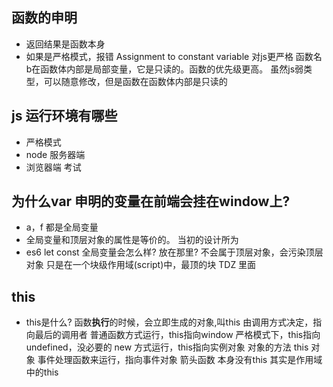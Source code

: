 ## 函数的申明
- 返回结果是函数本身
- 如果是严格模式，报错 Assignment to constant variable
  对js更严格
  函数名b在函数体内部是局部变量，它是只读的。函数的优先级更高。
  虽然js弱类型，可以随意修改，但是函数在函数体内部是只读的

## js 运行环境有哪些
- 严格模式
- node 服务器端
- 浏览器端 考试

## 为什么var 申明的变量在前端会挂在window上?
- a，f 都是全局变量
- 全局变量和顶层对象的属性是等价的。
  当初的设计所为
- es6 let const 全局变量会怎么样? 放在那里?
  不会属于顶层对象，会污染顶层对象
  只是在一个块级作用域(script)中，最顶的块
  <script></script>
  TDZ 里面

## this
- this是什么?
  函数**执行**的时候，会立即生成的对象,叫this
  由调用方式决定，指向最后的调用者
  普通函数方式运行，this指向window
  严格模式下，this指向undefined，没必要的
  new 方式运行，this指向实例对象
  对象的方法 this 对象
  事件处理函数来运行，指向事件对象
  箭头函数 本身没有this 其实是作用域中的this


